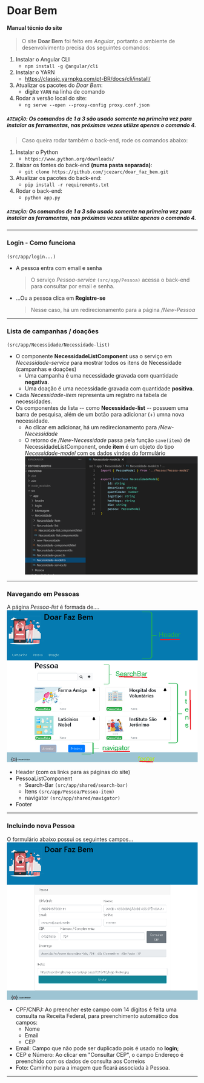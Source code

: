 # Doar Bem
#### Manual técnio do site

> O site **Doar Bem** foi feito em _Angular_, portanto o ambiente de desenvolvimento precisa dos seguintes comandos:
1)  Instalar o Angular CLI
    - `npm install -g @angular/cli`
2) Instalar o YARN 
    - https://classic.yarnpkg.com/pt-BR/docs/cli/install/
3) Atualizar os pacotes do _Doar Bem_:
    - digite `YARN` na linha de comando
4) Rodar a versão local do site:
    - `ng serve --open --proxy-config proxy.conf.json`

##### `ATENÇÃO`: Os comandos de 1 a 3 são usado somente _na primeira vez_ para instalar as ferramentas, nas próximas vezes utilize apenas o comando 4.

> Caso queira rodar também o back-end, rode os comandos abaixo:
1) Instalar o Python
    - `https://www.python.org/downloads/`
2) Baixar os fontes do back-end **(numa pasta separada)**:
    - `git clone https://github.com/jcezarc/doar_faz_bem.git`
3) Atualizar os pacotes do back-end:
    - `pip install -r requirements.txt`
4) Rodar o back-end:
    - `python app.py`

##### `ATENÇÃO`: Os comandos de 1 a 3 são usado somente _na primeira vez_ para instalar as ferramentas, nas próximas vezes utilize apenas o comando 4.

---
### Login - Como funciona
`(src/app/login...)`
- A pessoa entra com email e senha
    > O serviço _Pessoa-service_ `(src/app/Pessoa)` acessa o back-end para consultar por email e senha.
- ...Ou a pessoa clica em **Registre-se**
    > Nesse caso, há um redirecionamento para a página _/New-Pessoa_

---

### Lista de campanhas / doações
`(src/app/Necessidade/Necessidade-list)`
- O componente **NecessidadeListComponent** usa o serviço em _Necessidade-service_ para mostrar todos os itens de Necessidade (campanhas e doações)
    - Uma campanha é uma necessidade gravada com quantidade **negativa**.
    - Uma doação é uma necessidade gravada com quantidade **positiva**.
- Cada _Necessidade-item_ representa um registro na tabela de necessidades.
- Os componentes de lista -- como **Necessidade-list** -- possuem uma barra de pesquisa, além de um botão para adicionar (+) umna nova necessidade.
    - Ao clicar em adicionar, há um redirecionamento para _/New-Necessidade_
    - O retorno de _/New-Necessidade_ passa pela função `save(item)` de NecessidadeListComponent, onde **item** é um objeto do tipo _Necessidade-model_ com os dados vindos do formulário
    ![](./docs/Necessidade-model.png)

---

### Navegando em Pessoas
A página _Pessoa-list_ é formada de....
![](./docs/Estrutura.png)

- Header (com os links para as páginas do site)
- PessoaListComponent
    - Search-Bar `(src/app/shared/search-bar)`
    - Itens `(src/app/Pessoa/Pessoa-item)`
    - navigator `(src/app/shared/navigator)`
- Footer

---

### Incluindo nova Pessoa
O formulário abaixo possui os seguintes campos...
![](./docs/Nova-Pessoa.png)
- CPF/CNPJ: Ao preencher este campo com 14 dígitos é feita uma consulta na Receita Federal, para preenchimento automático dos campos:
    - Nome
    - Email
    - CEP
- Email: Campo que não pode ser duplicado pois é usado no **login**;
- CEP e Número: Ao clicar em "Consultar CEP", o campo Endereço é preenchido com os dados de consulta aos Correios
- Foto: Caminho para a imagem que ficará associada à Pessoa.

---
